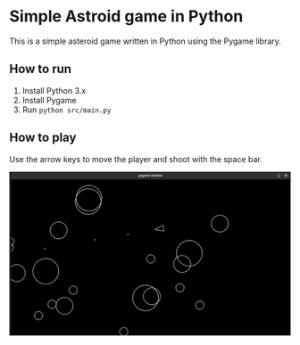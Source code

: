 # Simple Astroid game in Python

This is a simple asteroid game written in Python using the Pygame library.

## How to run

1. Install Python 3.x
2. Install Pygame
3. Run `python src/main.py`

## How to play

Use the arrow keys to move the player and shoot with the space bar.

![Screenshot](images/screenshot.png)
